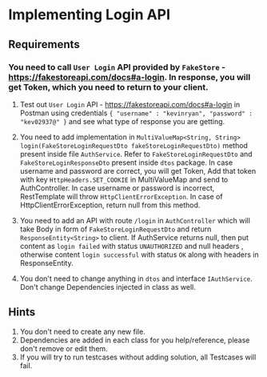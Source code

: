 # Implementing Login API

## Requirements

### You need to call `User Login` API provided by `FakeStore` - https://fakestoreapi.com/docs#a-login. In response, you will get Token, which you need to return to your client.

1. Test out `User Login` API - https://fakestoreapi.com/docs#a-login in Postman using credentials 
`{
   "username" : "kevinryan",
   "password" : "kev02937@"
   }` and see what type of response you are getting.

2. You need to add implementation in `MultiValueMap<String, String> login(FakeStoreLoginRequestDto fakeStoreLoginRequestDto)` method present inside file `AuthService`. Refer to `FakeStoreLoginRequestDto` and `FakeStoreLoginResponseDto` present inside `dtos` package. In case username and password are correct, you will get Token, Add that token with key `HttpHeaders.SET_COOKIE` in MultiValueMap and send to AuthController. In case username or password is incorrect, RestTemplate will throw `HttpClientErrorException`. In case of HttpClientErrorException, return null from this method.
3. You need to add an API with route `/login` in `AuthController` which will take Body in form of `FakeStoreLoginRequestDto` and return `ResponseEntity<String>` to client. If AuthService returns null, then put content as `login failed` with status `UNAUTHORIZED` and null headers , otherwise content `login successful` with status `OK` along with headers in ResponseEntity.
4. You don't need to change anything in `dtos` and interface `IAuthService`. Don't change Dependencies injected in class as well.


## Hints
1. You don't need to create any new file.
2. Dependencies are added in each class for you help/reference, please don't remove or edit them.
3. If you will try to run testcases without adding solution, all Testcases will fail.
